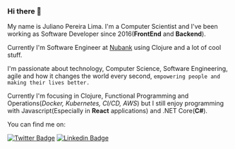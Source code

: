 ### Hi there 👋

<!--
**JulianoGTZ/JulianoGTZ** is a ✨ _special_ ✨ repository because its `README.md` (this file) appears on your GitHub profile.

Here are some ideas to get you started:

- 🔭 I’m currently working on ...
- 🌱 I’m currently learning ...
- 👯 I’m looking to collaborate on ...
- 🤔 I’m looking for help with ...
- 💬 Ask me about ...
- 📫 How to reach me: ...
- 😄 Pronouns: ...
- ⚡ Fun fact: ...
-->


My name is Juliano Pereira Lima. I'm a Computer Scientist and I've been working as Software Developer since 2016(**FrontEnd** and **Backend**). 

Currently I'm Software Engineer at [Nubank](https://nubank.com.br/en/) using Clojure and a lot of cool stuff. 

I'm passionate about technology, Computer Science, Software Engineering, agile and how it changes the world every second, `empowering people and making their lives better.`

Currently I'm focusing in Clojure, Functional Programming and Operations(*Docker, Kubernetes, CI/CD, AWS*) but I still enjoy programming with Javascript(Especially in **React** applications) and .NET Core(**C#**).

You can find me on:

[![Twitter Badge](https://img.shields.io/badge/-Twitter-1ca0f1?style=flat-square&labelColor=1ca0f1&logo=twitter&logoColor=white&link=https://twitter.com/julianodgtz)](https://twitter.com/julianodgtz)
[![Linkedin Badge](https://img.shields.io/badge/-LinkedIn-blue?style=flat-square&logo=Linkedin&logoColor=white&link=https://www.linkedin.com/in/julianopereiralima)](https://www.linkedin.com/in/julianopereiralima)
